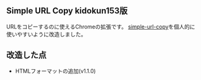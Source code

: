 ## Simple URL Copy kidokun153版
URLをコピーするのに使えるChromeの拡張です。
[simple-url-copy](https://github.com/MISONLN41/simple-url-copy)を個人的に使いやすいように改造しました。

## 改造した点
- HTMLフォーマットの追加(v1.1.0)

